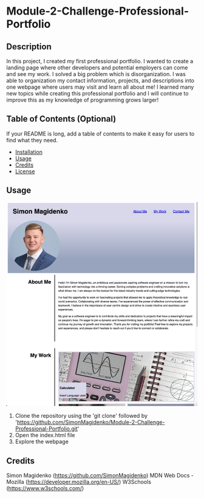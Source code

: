 # Module-2-Challenge-Professional-Portfolio

## Description

In this project, I created my first professional portfolio. I wanted to create a landing page where other developers and potential employers can come and see my work. I solved a big problem which is disorganization. I was able to organization my contact information, projects, and descriptions into one webpage where users may visit and learn all about me!
I learned many new topics while creating this professional portfolio and I will continue to improve this as my knowledge of programming grows larger!

## Table of Contents (Optional)

If your README is long, add a table of contents to make it easy for users to find what they need.

- [Installation](#installation)
- [Usage](#usage)
- [Credits](#credits)
- [License](#license)

## Usage

![Screenshot of Simon's Portfolio](./Assets/Images/Webpage.png)

1. Clone the repository using the 'git clone' followed by 'https://github.com/SimonMagidenko/Module-2-Challenge-Professional-Portfolio.git'
2. Open the index.html file
3. Explore the webpage

## Credits

Simon Magidenko (https://github.com/SimonMagidenko)
MDN Web Docs - Mozilla (https://developer.mozilla.org/en-US/)
W3Schools (https://www.w3schools.com/)

